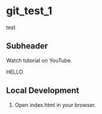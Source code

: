 # git_test_1

test

## Subheader

Watch tutorial on YouTube.

HELLO

## Local Development

1. Open index.html in your browser.